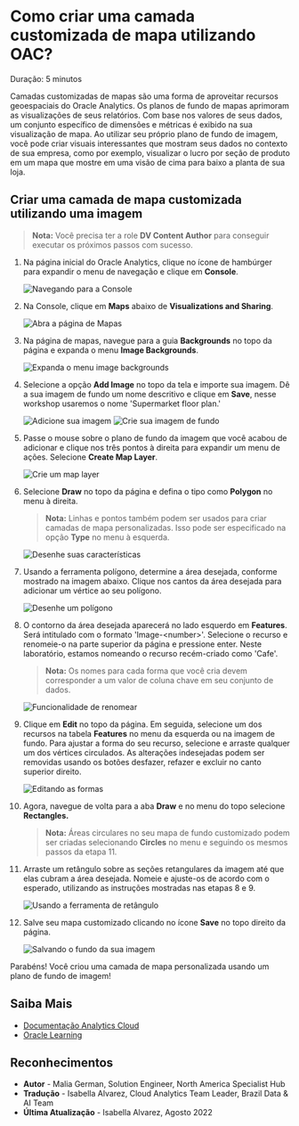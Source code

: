 # Como criar uma camada customizada de mapa utilizando OAC?
Duração: 5 minutos

Camadas customizadas de mapas são uma forma de aproveitar recursos geoespaciais do Oracle Analytics.
Os planos de fundo de mapas aprimoram as visualizações de seus relatórios. Com base nos valores de seus dados, um conjunto específico de dimensões e métricas é exibido na sua visualização de mapa. Ao utilizar seu próprio plano de fundo de imagem, você pode criar visuais interessantes que mostram seus dados no contexto de sua empresa, como por exemplo, visualizar o lucro por seção de produto em um mapa que mostre em uma visão de cima para baixo a planta de sua loja.


## Criar uma camada de mapa customizada utilizando uma imagem
>**Nota:** Você precisa ter a role **DV Content Author** para conseguir executar os próximos passos com sucesso.

1. Na página inicial do Oracle Analytics, clique no ícone de hambúrger para expandir o menu de navegação e clique em **Console**.

    ![Navegando para a Console](images/navigate-to-console.png)

2. Na Console, clique em **Maps** abaixo de **Visualizations and Sharing**.

    ![Abra a página de Mapas](images/open-maps.png)

3. Na página de mapas, navegue para a guia **Backgrounds** no topo da página e expanda o menu **Image Backgrounds**.

    ![Expanda o menu image backgrounds](images/expand-image-backgrounds.png)

4. Selecione a opção **Add Image** no topo da tela e importe sua imagem. Dê a sua imagem de fundo um nome descritivo e clique em **Save**, nesse workshop usaremos o nome 'Supermarket floor plan.'

    ![Adicione sua imagem](images/add-image.png)
    ![Crie sua imagem de fundo](images/import-image.png)

5. Passe o mouse sobre o plano de fundo da imagem que você acabou de adicionar e clique nos três pontos à direita para expandir um menu de ações. Selecione **Create Map Layer**.

    ![Crie um map layer](images/create-map-layer.png)

6. Selecione **Draw** no topo da página e defina o tipo como **Polygon** no menu à direita.
    >**Nota:** Linhas e pontos também podem ser usados ​​para criar camadas de mapa personalizadas. Isso pode ser especificado na opção **Type** no menu à esquerda.

    ![Desenhe suas características](images/draw-tab.png)

7. Usando a ferramenta polígono, determine a área desejada, conforme mostrado na imagem abaixo. Clique nos cantos da área desejada para adicionar um vértice ao seu polígono.

    ![Desenhe um polígono](images/draw-a-polygon.png)

8.  O contorno da área desejada aparecerá no lado esquerdo em **Features**. Será intitulado com o formato 'Image-<number\>'. Selecione o recurso e renomeie-o na parte superior da página e pressione enter. Neste laboratório, estamos nomeando o recurso recém-criado como 'Cafe'.
    >**Nota:** Os nomes para cada forma que você cria devem corresponder a um valor de coluna chave em seu conjunto de dados.

    ![Funcionalidade de renomear](images/name-feature.png)

9.  Clique em **Edit** no topo da página. Em seguida, selecione um dos recursos na tabela **Features** no menu da esquerda ou na imagem de fundo. Para ajustar a forma do seu recurso, selecione e arraste qualquer um dos vértices circulados. As alterações indesejadas podem ser removidas usando os botões desfazer, refazer e excluir no canto superior direito.

    ![Editando as formas](images/edit-shape.png)

10. Agora, navegue de volta para a aba **Draw** e no menu do topo selecione **Rectangles.**
    >**Nota:** Áreas circulares no seu mapa de fundo customizado podem ser criadas selecionando **Circles** no menu e seguindo os mesmos passos da etapa 11.

11. Arraste um retângulo sobre as seções retangulares da imagem até que elas cubram a área desejada. Nomeie e ajuste-os de acordo com o esperado, utilizando as instruções mostradas nas etapas 8 e 9.

    ![Usando a ferramenta de retângulo](images/add-more-features.png)

12. Salve seu mapa customizado clicando no ícone **Save** no topo direito da página.

    ![Salvando o fundo da sua imagem](images/save-map.png)

Parabéns! Você criou uma camada de mapa personalizada usando um plano de fundo de imagem!

## Saiba Mais

* [Documentação Analytics Cloud](https://docs.oracle.com/en/cloud/paas/analytics-cloud/acubi/add-custom-map-layers.html)
* [Oracle Learning](https://www.youtube.com/watch?v=-tDUDMek7qA&ab_channel=OracleLearning)

## Reconhecimentos
* **Autor** - Malia German, Solution Engineer, North America Specialist Hub
* **Tradução** - Isabella Alvarez, Cloud Analytics Team Leader, Brazil Data & AI Team
* **Última Atualização** - Isabella Alvarez, Agosto 2022
